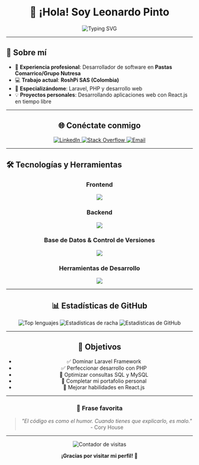 <div align="center">

# 👋 ¡Hola! Soy Leonardo Pinto

<img src="https://readme-typing-svg.herokuapp.com?font=Fira+Code&size=22&duration=3000&pause=1000&color=2F81F7&center=true&vCenter=true&width=435&lines=Desarrollador+Backend+Laravel;Superándome+en+PHP+%26+MySQL;Desarrollando+con+React.js;Apasionado+por+el+desarrollo+web" alt="Typing SVG" />

---

</div>

## 🚀 Sobre mí

- 💼 **Experiencia profesional**: Desarrollador de software en **Pastas Comarrico/Grupo Nutresa**
- 💻 **Trabajo actual**: **RoshPi SAS (Colombia)** 
- 🌱 **Especializándome**: Laravel, PHP y desarrollo web
- 💡 **Proyectos personales**: Desarrollando aplicaciones web con React.js en tiempo libre

---

<div align="center">

## 🌐 Conéctate conmigo

<a href="https://www.linkedin.com/in/leonardo-pinto-b72b1a24a" target="_blank">
  <img src="https://img.shields.io/badge/LinkedIn-0077B5?style=for-the-badge&logo=linkedin&logoColor=white" alt="LinkedIn"/>
</a>
<a href="https://es.stackoverflow.com/users/370778/leonardo-pinto" target="_blank">
  <img src="https://img.shields.io/badge/Stack_Overflow-FE7A16?style=for-the-badge&logo=stack-overflow&logoColor=white" alt="Stack Overflow"/>
</a>
<a href="mailto:pintoleonardo1023@gmail.com" target="_blank">
  <img src="https://img.shields.io/badge/Email-D14836?style=for-the-badge&logo=gmail&logoColor=white" alt="Email"/>
</a>

</div>

---

## 🛠️ Tecnologías y Herramientas

<div align="center">

### Frontend
<img src="https://skillicons.dev/icons?i=html,css,js,react,jquery,bootstrap,tailwind,sass" />

### Backend
<img src="https://skillicons.dev/icons?i=php,laravel" />

### Base de Datos & Control de Versiones
<img src="https://skillicons.dev/icons?i=mysql,git,github" />

### Herramientas de Desarrollo
<img src="https://skillicons.dev/icons?i=vscode,postman,bash,powershell" />

</div>

---

<div align="center">

## 📊 Estadísticas de GitHub

<img src="https://github-readme-stats.vercel.app/api/top-langs/?username=leofadev&layout=compact&show_icons=true&locale=es&theme=tokyonight&hide_border=true&bg_color=0D1117" alt="Top lenguajes" />

<img src="https://github-readme-streak-stats.herokuapp.com/?user=leofadev&theme=tokyonight&hide_border=true&background=0D1117" alt="Estadísticas de racha" />

<img src="https://github-readme-stats.vercel.app/api?username=leofadev&show_icons=true&locale=es&theme=tokyonight&hide_border=true&bg_color=0D1117" alt="Estadísticas de GitHub" />

</div>

---

<div align="center">

## 🎯 Objetivos

- ✅ Dominar Laravel Framework
- ✅ Perfeccionar desarrollo con PHP
- 🔄 Optimizar consultas SQL y MySQL
- 🔄 Completar mi portafolio personal
- 🔄 Mejorar habilidades en React.js

</div>

---

<div align="center">

### 💭 Frase favorita

> *"El código es como el humor. Cuando tienes que explicarlo, es malo."* - Cory House

---

<img src="https://komarev.com/ghpvc/?username=leofadev&color=blue&style=flat-square&label=Visitas+al+perfil" alt="Contador de visitas" />

**¡Gracias por visitar mi perfil! 🚀**

</div>
